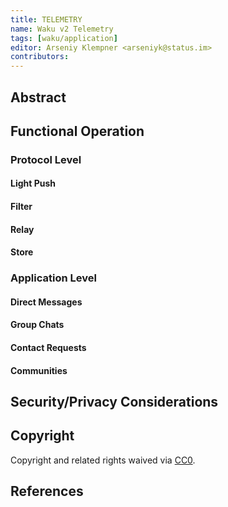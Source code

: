 ```yaml
---
title: TELEMETRY
name: Waku v2 Telemetry
tags: [waku/application]
editor: Arseniy Klempner <arseniyk@status.im>
contributors:
---
```


## Abstract

## Functional Operation

### Protocol Level

#### Light Push

#### Filter

#### Relay

#### Store

### Application Level

#### Direct Messages

#### Group Chats

#### Contact Requests

#### Communities

## Security/Privacy Considerations

## Copyright

Copyright and related rights waived via [CC0](https://creativecommons.org/publicdomain/zero/1.0/).

## References